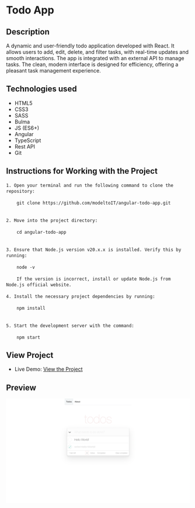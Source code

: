 # Todo App

## Description
A dynamic and user-friendly todo application developed with React. It allows users to add, edit, delete, and filter tasks, with real-time updates and smooth interactions. The app is integrated with an external API to manage tasks. The clean, modern interface is designed for efficiency, offering a pleasant task management experience.

## Technologies used
* HTML5
* CSS3
* SASS
* Bulma
* JS (ES6+)
* Angular
* TypeScript
* Rest API
* Git

## Instructions for Working with the Project

	1. Open your terminal and run the following command to clone the repository:

        git clone https://github.com/modeltoIT/angular-todo-app.git


	2. Move into the project directory:
    
        cd angular-todo-app


	3. Ensure that Node.js version v20.x.x is installed. Verify this by running:
        
        node -v
        
        If the version is incorrect, install or update Node.js from Node.js official website.

	4. Install the necessary project dependencies by running:
        
        npm install


	5. Start the development server with the command:

        npm start

## View Project

* Live Demo: [View the Project](https://modeltoit.github.io/angular-todo-app/)

## Preview

![Preview](./src/images/preview.png)
